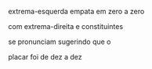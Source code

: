 extrema-esquerda empata em zero a zero

com extrema-direita e constituintes 

se pronunciam sugerindo que o 

placar foi de dez a dez
